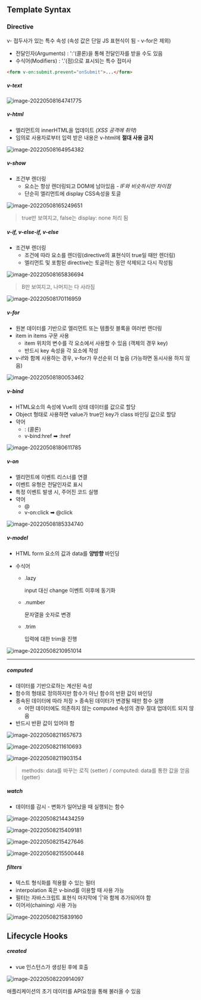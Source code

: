 ## Template Syntax

### Directive 

v- 접두사가 있는 특수 속성 (속성 값은 단일 JS 표현식이 됨 - v-for은 제외)

- 전달인자(Arguments) : ':'(콜론)을 통해 전달인자를 받을 수도 있음
- 수식어(Modifiers) : '.'(점)으로 표시되는 특수 접미사

```html
<form v-on:submit.prevent="onSubmit">...</form>
```



##### v-text

![image-20220508164741775](C:/Users/duhon/AppData/Roaming/Typora/typora-user-images/image-20220508164741775.png)



##### v-html

- 엘리먼트의 innerHTML을 업데이트 *(XSS 공격에 취약)*
- 임의로 사용자로부터 입력 받은 내용은 v-html에 **절대 사용 금지**

![image-20220508164954382](C:/Users/duhon/AppData/Roaming/Typora/typora-user-images/image-20220508164954382.png)



##### v-show

- 조건부 렌더링
  - 요소는 항상 렌더링되고 DOM에 남아있음 *- IF와 비슷하시만 차이점* 
  - 단순히 엘리먼트에 display CSS속성을 토글

![image-20220508165249651](C:/Users/duhon/AppData/Roaming/Typora/typora-user-images/image-20220508165249651.png)

> true만 보여지고, false는 display: none 처리 됨



##### v-if, v-else-if, v-else

- 조건부 렌더링
  - 조건에 따라 요소를 렌더링(directive의 표현식이 true일 때만 렌더링)
  - 엘리먼트 및 포함된 directive는 토글하는 동안 삭제되고 다시 작성됨

![image-20220508165836694](C:/Users/duhon/AppData/Roaming/Typora/typora-user-images/image-20220508165836694.png)

> B만 보여지고, 나머지는 다 사라짐



![image-20220508170116959](C:/Users/duhon/AppData/Roaming/Typora/typora-user-images/image-20220508170116959.png)



##### v-for

- 원본 데이터를 기반으로 엘리먼트 또는 템플릿 블록을  여러번 렌더링
- item in items 구문 사용
  - item 위치의 변수를 각 요소에서 사용할 수 있음 (객체의 경우 key)
  - 반드시 key 속성을 각 요소에 작성
- v-if와 함께 사용하는 경우, v-for가 우선순위 더 높음 (가능하면 동시사용 하지 않음)

![image-20220508180053462](C:/Users/duhon/AppData/Roaming/Typora/typora-user-images/image-20220508180053462.png)



##### v-bind

- HTML요소의 속성에 Vue의 상태 데이터를 값으로 할당
- Object 형태로 사용하면 value가 true인 key가 class 바인딩 값으로 할당
- 약어
  - : (콜론)
  - v-bind:href ➡ :href

![image-20220508180611785](C:/Users/duhon/AppData/Roaming/Typora/typora-user-images/image-20220508180611785.png)



##### v-on

- 엘리먼트에 이벤트 리스너를 연결
- 이벤트 유형은 전달인자로 표시
- 특정 이벤트 발생 시, 주어진 코드 실행
- 약어 
  - @
  - v-on:click ➡ @click

![image-20220508185334740](C:/Users/duhon/AppData/Roaming/Typora/typora-user-images/image-20220508185334740.png)



##### v-model

- HTML form 요소의 값과 data를 **양방향** 바인딩 

- 수식어

  - .lazy

    input 대신 change 이벤트 이후에 동기화

  - .number

    문자열을 숫자로 변경

  - .trim

    입력에 대한 trim을 진행

![image-20220508210951014](C:/Users/duhon/AppData/Roaming/Typora/typora-user-images/image-20220508210951014.png)



---------

##### computed

- 데이터를 기반으로하는 계산된 속성
- 함수의 형태로 정의하지만 함수가 아닌 함수의 반환 값이 바인딩
- 종속된 데이터에 따라 저장 > 종속된 데이터가 변경될 때만 함수 실행
  - 어떤 데이터에도 의존하지 않는 computed 속성의 경우 절대 업데이트 되지 않음
- 반드시 반환 값이 있어야 함

![image-20220508211657673](C:/Users/duhon/AppData/Roaming/Typora/typora-user-images/image-20220508211657673.png)

![image-20220508211610693](C:/Users/duhon/AppData/Roaming/Typora/typora-user-images/image-20220508211610693.png)

![image-20220508211903154](C:/Users/duhon/AppData/Roaming/Typora/typora-user-images/image-20220508211903154.png)

> methods: data를 바꾸는 로직 (setter) / computed: data를 통한 값을 얻음 (getter)



##### watch

- 데이터를 감시 - 변화가 일어났을 때 실행되는 함수

![image-20220508214434259](C:/Users/duhon/AppData/Roaming/Typora/typora-user-images/image-20220508214434259.png)



![image-20220508215409181](C:/Users/duhon/AppData/Roaming/Typora/typora-user-images/image-20220508215409181.png)

![image-20220508215427646](C:/Users/duhon/AppData/Roaming/Typora/typora-user-images/image-20220508215427646.png)

![image-20220508215500448](C:/Users/duhon/AppData/Roaming/Typora/typora-user-images/image-20220508215500448.png)



##### filters

- 텍스트 형식화를 적용활 수 있는 필터
- interpolation 혹은 v-bind를 이용할 때 사용 가능
- 필터는 자바스크립트 표현식 마지막에 '|'와 함께 추가되어야 함
- 이어서(chaining) 사용 가능

![image-20220508215839160](C:/Users/duhon/AppData/Roaming/Typora/typora-user-images/image-20220508215839160.png)





## Lifecycle Hooks

##### created

- vue 인스턴스가 생성된 후에 호출

![image-20220508220914097](C:/Users/duhon/AppData/Roaming/Typora/typora-user-images/image-20220508220914097.png)

애플리케이션의 초기 데이터를 API요청을 통해 불러올 수 있음